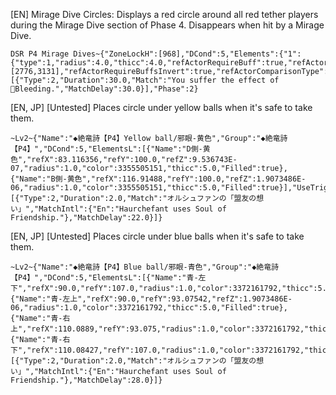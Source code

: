 [EN] Mirage Dive Circles: Displays a red circle around all red tether players during the Mirage Dive section of Phase 4. Disappears when hit by a Mirage Dive.
```
DSR P4 Mirage Dives~{"ZoneLockH":[968],"DCond":5,"Elements":{"1":{"type":1,"radius":4.0,"thicc":4.0,"refActorRequireBuff":true,"refActorBuffId":[2776,3131],"refActorRequireBuffsInvert":true,"refActorComparisonType":1}},"UseTriggers":true,"Triggers":[{"Type":2,"Duration":30.0,"Match":"You suffer the effect of Bleeding.","MatchDelay":30.0}],"Phase":2}
```

[EN, JP] [Untested] Places circle under yellow balls when it's safe to take them.
```
~Lv2~{"Name":"◆絶竜詩【P4】Yellow ball/邪眼-黄色","Group":"◆絶竜詩【P4】","DCond":5,"ElementsL":[{"Name":"D側-黄色","refX":83.116356,"refY":100.0,"refZ":9.536743E-07,"radius":1.0,"color":3355505151,"thicc":5.0,"Filled":true},{"Name":"B側-黄色","refX":116.91488,"refY":100.0,"refZ":1.9073486E-06,"radius":1.0,"color":3355505151,"thicc":5.0,"Filled":true}],"UseTriggers":true,"Triggers":[{"Type":2,"Duration":2.0,"Match":"オルシュファンの「盟友の想い」","MatchIntl":{"En":"Haurchefant uses Soul of Friendship."},"MatchDelay":22.0}]}
```

[EN, JP] [Untested] Places circle under blue balls when it's safe to take them.
```
~Lv2~{"Name":"◆絶竜詩【P4】Blue ball/邪眼-青色","Group":"◆絶竜詩【P4】","DCond":5,"ElementsL":[{"Name":"青-左下","refX":90.0,"refY":107.0,"radius":1.0,"color":3372161792,"thicc":5.0,"Filled":true},{"Name":"青-左上","refX":90.0,"refY":93.07542,"refZ":1.9073486E-06,"radius":1.0,"color":3372161792,"thicc":5.0,"Filled":true},{"Name":"青-右上","refX":110.0889,"refY":93.075,"radius":1.0,"color":3372161792,"thicc":5.0,"Filled":true},{"Name":"青-右下","refX":110.08427,"refY":107.0,"radius":1.0,"color":3372161792,"thicc":5.0,"Filled":true}],"UseTriggers":true,"Triggers":[{"Type":2,"Duration":2.0,"Match":"オルシュファンの「盟友の想い」","MatchIntl":{"En":"Haurchefant uses Soul of Friendship."},"MatchDelay":28.0}]}
```
